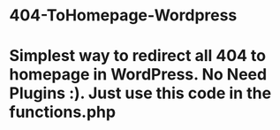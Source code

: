 # 404-ToHomepage-Wordpress
# Simplest way to redirect all 404 to homepage in WordPress. No Need Plugins :). Just use this code in the functions.php 
